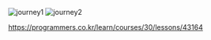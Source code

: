 ![journey1](https://user-images.githubusercontent.com/44395361/66375611-c4813f80-e9e8-11e9-9493-1ece9c9ff95d.PNG)
![journey2](https://user-images.githubusercontent.com/44395361/66375612-c4813f80-e9e8-11e9-899f-c2451aa42ad8.PNG)

https://programmers.co.kr/learn/courses/30/lessons/43164
